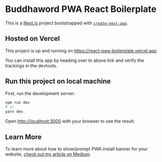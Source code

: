 # Buddhaword PWA React Boilerplate

This is a [Next.js](https://nextjs.org/) project bootstrapped with [`create-next-app`](https://github.com/vercel/next.js/tree/canary/packages/create-next-app).

## Hosted on Vercel

This project is up and running on <https://react-pwa-boilerplate.vercel.app>

You can install this app by heading over to above link and verify the trackings in the devtoots.

## Run this project on local machine

First, run the development server:

```bash
npm run dev
# or
yarn dev
```

Open [http://localhost:3000](http://localhost:3000) with your browser to see the result.

## Learn More

To learn more about how to show/prompt PWA install banner for your website, [check out my article on Medium](https://suncommander.medium.com/how-to-show-pwa-install-banner-add-to-homescreen-for-your-website-b1fbe6ebfdb5).
